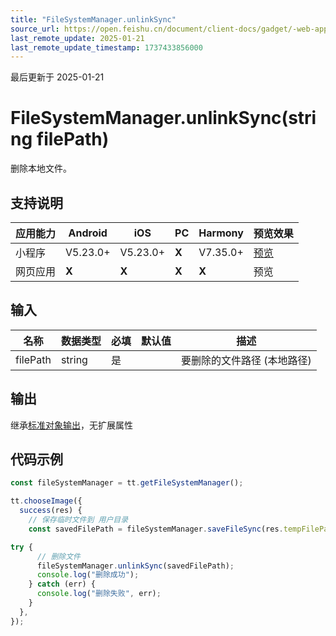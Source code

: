 ```yaml
---
title: "FileSystemManager.unlinkSync"
source_url: https://open.feishu.cn/document/client-docs/gadget/-web-app-api/file/file_system_manager/file_system_manager_unlink_sync
last_remote_update: 2025-01-21
last_remote_update_timestamp: 1737433856000
---
```

最后更新于 2025-01-21

# FileSystemManager.unlinkSync(string filePath)

删除本地文件。

## 支持说明

应用能力 | Android | iOS | PC | Harmony | 预览效果
--- | --- | --- | --- | --- | ---
小程序 | V5.23.0+ | V5.23.0+ | **X** | V7.35.0+ | [预览](https://applink.feishu.cn/client/mini_program/open?appId=cli_9dff7f6ae02ad104&path=page%2FAPI%2Fpages%2Ffile%2Ffile)
网页应用 | **X** | **X** | **X** | **X** | 预览

## 输入

名称 | 数据类型 | 必填 | 默认值 | 描述
--- | --- | --- | --- | ---
filePath | string | 是 |  | 要删除的文件路径 (本地路径)

## 输出
继承[标准对象输出](https://open.feishu.cn/document/uYjL24iN/ukzNy4SO3IjL5cjM#8c92acb8)，无扩展属性

## 代码示例

```js
const fileSystemManager = tt.getFileSystemManager();

tt.chooseImage({
  success(res) {
    // 保存临时文件到 用户目录
    const savedFilePath = fileSystemManager.saveFileSync(res.tempFilePaths[0]);

try {
      // 删除文件
      fileSystemManager.unlinkSync(savedFilePath);
      console.log("删除成功");
    } catch (err) {
      console.log("删除失败", err);
    }
  },
});
```

